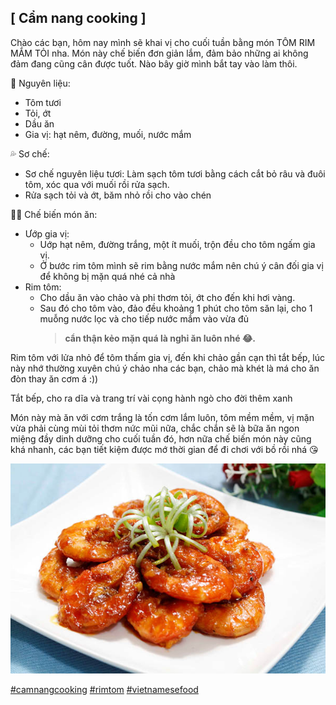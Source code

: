 <h2><strong>[ Cẩm nang cooking ]</strong></h2>

Chào các bạn, hôm nay mình sẽ khai vị cho cuối tuần bằng món TÔM RIM MẮM TỎI nha. Món này chế biến đơn giản lắm, đảm bảo những ai không đảm đang cũng cân được tuốt. Nào bây giờ mình bắt tay vào làm thôi.

🛒 Nguyên liệu:

<ul>
  <li>Tôm tươi</li>
  <li>Tỏi, ớt</li>
  <li>Dầu ăn</li>
  <li>Gia vị: hạt nêm, đường, muối, nước mắm</li>
</ul>

💦 Sơ chế:

- Sơ chế nguyên liệu tươi: Làm sạch tôm tươi bằng cách cắt bỏ râu và đuôi tôm, xóc qua với muối rồi rửa sạch.
- Rửa sạch tỏi và ớt, băm nhỏ rồi cho vào chén

👩‍🍳 Chế biến món ăn:

- Ướp gia vị:
  - Uớp hạt nêm, đường trắng, một ít muối, trộn đều cho tôm ngấm gia vị.
  - Ở bước rim tôm mình sẽ rim bằng nước mắm nên chú ý cân đối gia vị để không bị mặn quá nhé cả nhà
- Rim tôm:
  - Cho dầu ăn vào chảo và phi thơm tỏi, ớt cho đến khi hơi vàng.
  - Sau đó cho tôm vào, đảo đều khoảng 1 phút cho tôm săn lại, cho 1 muỗng nước lọc và cho tiếp nước mắm vào vừa đủ
    > **cẩn thận kẻo mặn quá là nghỉ ăn luôn nhé 😂.**

Rim tôm với lửa nhỏ để tôm thấm gia vị, đến khi chảo gần cạn thì tắt bếp, lúc này nhớ thường xuyên chú ý chảo nha các bạn, chảo mà khét là má cho ăn đòn thay ăn cơm á :))

Tắt bếp, cho ra dĩa và trang trí vài cọng hành ngò cho đời thêm xanh

Món này mà ăn với cơm trắng là tốn cơm lắm luôn, tôm mềm mềm, vị mặn vừa phải cùng mùi tỏi thơm nức mũi nữa, chắc chắn sẽ là bữa ăn ngon miệng đầy dinh dưỡng cho cuối tuần đó, hơn nữa chế biến món này cũng khá nhanh, các bạn tiết kiệm được mớ thời gian để đi chơi với bồ rồi nhá 😘

![Rim tom](../assets/cookingwithporo/23042022_1.jpg)

[#camnangcooking]() [#rimtom]() [#vietnamesefood]()
